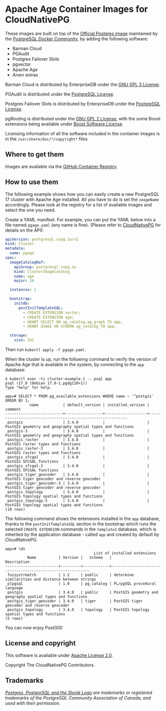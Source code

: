# Apache Age Container Images for CloudNativePG

These images are built on top of the [Official Postgres image](https://hub.docker.com/_/postgres)
maintained by the [PostgreSQL Docker Community](https://github.com/docker-library/postgres),
by adding the following software:

- Barman Cloud
- PGAudit
- Postgres Failover Slots
- pgvector
- Apache Age
- Aiven extras

Barman Cloud is distributed by EnterpriseDB under the
[GNU GPL 3 License](https://github.com/EnterpriseDB/barman/blob/master/LICENSE).

PGAudit is distributed under the
[PostgreSQL License](https://github.com/pgaudit/pgaudit/blob/master/LICENSE).

Postgres Failover Slots is distributed by EnterpriseDB under the
[PostgreSQL License](https://github.com/EnterpriseDB/pg_failover_slots/blob/master/LICENSE).

pgRouting is distributed under the
[GNU GPL 2 License](https://github.com/pgRouting/pgrouting/blob/main/LICENSE),
with the some Boost extensions being available under
[Boost Software License](https://docs.pgrouting.org/latest/en/pgRouting-introduction.html#licensing).

Licensing information of all the software included in the container images is
in the `/usr/share/doc/*/copyright*` files.

## Where to get them

Images are available via the
[GitHub Container Registry](https://github.com/konnektr-io/pg-age-containers/pkgs/container/pgage).

## How to use them

The following example shows how you can easily create a new PostgreSQL 17
cluster with Apache Age installed. All you have to do is set the `imageName`
accordingly. Please look at the registry for a list of available images
and select the one you need.

Create a YAML manifest. For example, you can put the YAML below into a file
named `pgage.yaml` (any name is fine). (Please refer to
[CloudNativePG](https://cloudnative-pg.io/docs) for details on the API):

```yaml
apiVersion: postgresql.cnpg.io/v1
kind: Cluster
metadata:
  name: pgage
spec:
  imageCatalogRef:
    apiGroup: postgresql.cnpg.io
    kind: ClusterImageCatalog
    name: age
    major: 16

  instances: 1

  bootstrap:
    initdb:
      postInitTemplateSQL:
        - CREATE EXTENSION vector;
        - CREATE EXTENSION age;
        - GRANT SELECT ON ag_catalog.ag_graph TO app;
        - GRANT USAGE ON SCHEMA ag_catalog TO app;

  storage:
    size: 2Gi
```

Then run `kubectl apply -f pgage.yaml`.

When the cluster is up, run the following command to verify the version of
Apache Age that is available in the system, by connecting to the `app` database:

```console
$ kubectl exec -ti cluster-example-1 -- psql app
psql (17.0 (Debian 17.0-1.pgdg110+1))
Type "help" for help.

app=# SELECT * FROM pg_available_extensions WHERE name ~ '^postgis' ORDER BY 1;
           name           | default_version | installed_version |                          comment
--------------------------+-----------------+-------------------+------------------------------------------------------------
 postgis                  | 3.4.0           |                   | PostGIS geometry and geography spatial types and functions
 postgis-3                | 3.4.0           |                   | PostGIS geometry and geography spatial types and functions
 postgis_raster           | 3.4.0           |                   | PostGIS raster types and functions
 postgis_raster-3         | 3.4.0           |                   | PostGIS raster types and functions
 postgis_sfcgal           | 3.4.0           |                   | PostGIS SFCGAL functions
 postgis_sfcgal-3         | 3.4.0           |                   | PostGIS SFCGAL functions
 postgis_tiger_geocoder   | 3.4.0           |                   | PostGIS tiger geocoder and reverse geocoder
 postgis_tiger_geocoder-3 | 3.4.0           |                   | PostGIS tiger geocoder and reverse geocoder
 postgis_topology         | 3.4.0           |                   | PostGIS topology spatial types and functions
 postgis_topology-3       | 3.4.0           |                   | PostGIS topology spatial types and functions
(10 rows)
```

The following command shows the extensions installed in the `app` database,
thanks to the `postInitTemplateSQL` section in the bootstrap which runs the
selected `CREATE EXTENSION` commands in the `template1` database, which is
inherited by the application database - called `app` and created by default by
CloudNativePG.

```console
app=# \dx
                                        List of installed extensions
          Name          | Version |   Schema   |                        Description
------------------------+---------+------------+------------------------------------------------------------
 fuzzystrmatch          | 1.2     | public     | determine similarities and distance between strings
 plpgsql                | 1.0     | pg_catalog | PL/pgSQL procedural language
 postgis                | 3.4.0   | public     | PostGIS geometry and geography spatial types and functions
 postgis_tiger_geocoder | 3.4.0   | tiger      | PostGIS tiger geocoder and reverse geocoder
 postgis_topology       | 3.4.0   | topology   | PostGIS topology spatial types and functions
(5 rows)
```

You can now enjoy PostGIS!

## License and copyright

This software is available under [Apache License 2.0](LICENSE).

Copyright The CloudNativePG Contributors.

## Trademarks

*[Postgres, PostgreSQL and the Slonik Logo](https://www.postgresql.org/about/policies/trademarks/)
are trademarks or registered trademarks of the PostgreSQL Community Association
of Canada, and used with their permission.*
